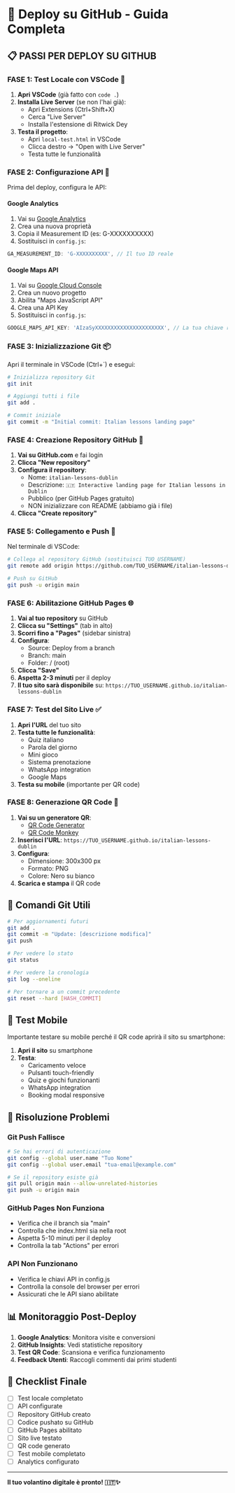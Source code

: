 # 🚀 Deploy su GitHub - Guida Completa

## 📋 **PASSI PER DEPLOY SU GITHUB**

### **FASE 1: Test Locale con VSCode** 🧪

1. **Apri VSCode** (già fatto con `code .`)
2. **Installa Live Server** (se non l'hai già):
   - Apri Extensions (Ctrl+Shift+X)
   - Cerca "Live Server"
   - Installa l'estensione di Ritwick Dey
3. **Testa il progetto**:
   - Apri `local-test.html` in VSCode
   - Clicca destro → "Open with Live Server"
   - Testa tutte le funzionalità

### **FASE 2: Configurazione API** 🔧

Prima del deploy, configura le API:

#### **Google Analytics**
1. Vai su [Google Analytics](https://analytics.google.com)
2. Crea una nuova proprietà
3. Copia il Measurement ID (es: G-XXXXXXXXXX)
4. Sostituisci in `config.js`:
```javascript
GA_MEASUREMENT_ID: 'G-XXXXXXXXXX', // Il tuo ID reale
```

#### **Google Maps API**
1. Vai su [Google Cloud Console](https://console.cloud.google.com)
2. Crea un nuovo progetto
3. Abilita "Maps JavaScript API"
4. Crea una API Key
5. Sostituisci in `config.js`:
```javascript
GOOGLE_MAPS_API_KEY: 'AIzaSyXXXXXXXXXXXXXXXXXXXXXX', // La tua chiave reale
```

### **FASE 3: Inizializzazione Git** 📦

Apri il terminale in VSCode (Ctrl+`) e esegui:

```bash
# Inizializza repository Git
git init

# Aggiungi tutti i file
git add .

# Commit iniziale
git commit -m "Initial commit: Italian lessons landing page"
```

### **FASE 4: Creazione Repository GitHub** 🐙

1. **Vai su GitHub.com** e fai login
2. **Clicca "New repository"**
3. **Configura il repository**:
   - Nome: `italian-lessons-dublin`
   - Descrizione: `🇮🇹 Interactive landing page for Italian lessons in Dublin`
   - Pubblico (per GitHub Pages gratuito)
   - NON inizializzare con README (abbiamo già i file)
4. **Clicca "Create repository"**

### **FASE 5: Collegamento e Push** 🔗

Nel terminale di VSCode:

```bash
# Collega al repository GitHub (sostituisci TUO_USERNAME)
git remote add origin https://github.com/TUO_USERNAME/italian-lessons-dublin.git

# Push su GitHub
git push -u origin main
```

### **FASE 6: Abilitazione GitHub Pages** 🌐

1. **Vai al tuo repository** su GitHub
2. **Clicca su "Settings"** (tab in alto)
3. **Scorri fino a "Pages"** (sidebar sinistra)
4. **Configura**:
   - Source: Deploy from a branch
   - Branch: main
   - Folder: / (root)
5. **Clicca "Save"**
6. **Aspetta 2-3 minuti** per il deploy
7. **Il tuo sito sarà disponibile** su: `https://TUO_USERNAME.github.io/italian-lessons-dublin`

### **FASE 7: Test del Sito Live** ✅

1. **Apri l'URL** del tuo sito
2. **Testa tutte le funzionalità**:
   - Quiz italiano
   - Parola del giorno
   - Mini gioco
   - Sistema prenotazione
   - WhatsApp integration
   - Google Maps
3. **Testa su mobile** (importante per QR code)

### **FASE 8: Generazione QR Code** 📱

1. **Vai su un generatore QR**:
   - [QR Code Generator](https://www.qr-code-generator.com/)
   - [QR Code Monkey](https://www.qrcode-monkey.com/)
2. **Inserisci l'URL**: `https://TUO_USERNAME.github.io/italian-lessons-dublin`
3. **Configura**:
   - Dimensione: 300x300 px
   - Formato: PNG
   - Colore: Nero su bianco
4. **Scarica e stampa** il QR code

## 🔧 **Comandi Git Utili**

```bash
# Per aggiornamenti futuri
git add .
git commit -m "Update: [descrizione modifica]"
git push

# Per vedere lo stato
git status

# Per vedere la cronologia
git log --oneline

# Per tornare a un commit precedente
git reset --hard [HASH_COMMIT]
```

## 📱 **Test Mobile**

Importante testare su mobile perché il QR code aprirà il sito su smartphone:

1. **Apri il sito** su smartphone
2. **Testa**:
   - Caricamento veloce
   - Pulsanti touch-friendly
   - Quiz e giochi funzionanti
   - WhatsApp integration
   - Booking modal responsive

## 🚨 **Risoluzione Problemi**

### **Git Push Fallisce**
```bash
# Se hai errori di autenticazione
git config --global user.name "Tuo Nome"
git config --global user.email "tua-email@example.com"

# Se il repository esiste già
git pull origin main --allow-unrelated-histories
git push -u origin main
```

### **GitHub Pages Non Funziona**
- Verifica che il branch sia "main"
- Controlla che index.html sia nella root
- Aspetta 5-10 minuti per il deploy
- Controlla la tab "Actions" per errori

### **API Non Funzionano**
- Verifica le chiavi API in config.js
- Controlla la console del browser per errori
- Assicurati che le API siano abilitate

## 📊 **Monitoraggio Post-Deploy**

1. **Google Analytics**: Monitora visite e conversioni
2. **GitHub Insights**: Vedi statistiche repository
3. **Test QR Code**: Scansiona e verifica funzionamento
4. **Feedback Utenti**: Raccogli commenti dai primi studenti

## 🎯 **Checklist Finale**

- [ ] Test locale completato
- [ ] API configurate
- [ ] Repository GitHub creato
- [ ] Codice pushato su GitHub
- [ ] GitHub Pages abilitato
- [ ] Sito live testato
- [ ] QR code generato
- [ ] Test mobile completato
- [ ] Analytics configurato

---

**Il tuo volantino digitale è pronto! 🇮🇹✨**
